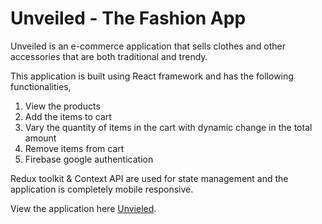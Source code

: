 # Unveiled - The Fashion App

Unveiled is an e-commerce application that sells clothes and other accessories that are both traditional and trendy.

This application is built using React framework and has the following functionalities,

1. View the products
2. Add the items to cart
3. Vary the quantity of items in the cart with dynamic change in the total amount
4. Remove items from cart
5. Firebase google authentication

Redux toolkit & Context API are used for state management and the application is completely mobile responsive.

View the application here [Unvieled](https://unveiled-ecommerce.netlify.app/).

